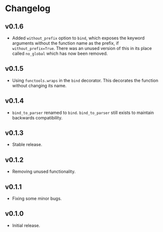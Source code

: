 # Changelog
## v0.1.6
- Added `without_prefix` option to `bind`, which exposes the keyword arguments
  without the function name as the prefix, if `without_prefix=True`. There was 
  an unused version of this in its place called `no_global` which has now been
  removed.

## v0.1.5
- Using `functools.wraps` in the `bind` decorator. This decorates the 
  function without changing its name.

## v0.1.4
- `bind_to_parser` renamed to `bind`. `bind_to_parser` still exists
  to maintain backwards compatibility.

## v0.1.3
- Stable release.

## v0.1.2
- Removing unused functionality.

## v0.1.1
- Fixing some minor bugs.

## v0.1.0
- Initial release.

